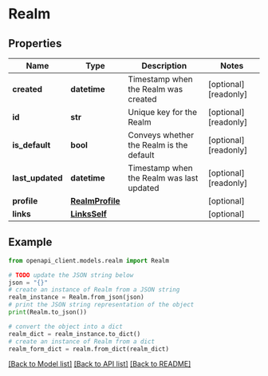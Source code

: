 # Realm


## Properties

Name | Type | Description | Notes
------------ | ------------- | ------------- | -------------
**created** | **datetime** | Timestamp when the Realm was created | [optional] [readonly] 
**id** | **str** | Unique key for the Realm | [optional] [readonly] 
**is_default** | **bool** | Conveys whether the Realm is the default | [optional] [readonly] 
**last_updated** | **datetime** | Timestamp when the Realm was last updated | [optional] [readonly] 
**profile** | [**RealmProfile**](RealmProfile.md) |  | [optional] 
**links** | [**LinksSelf**](LinksSelf.md) |  | [optional] 

## Example

```python
from openapi_client.models.realm import Realm

# TODO update the JSON string below
json = "{}"
# create an instance of Realm from a JSON string
realm_instance = Realm.from_json(json)
# print the JSON string representation of the object
print(Realm.to_json())

# convert the object into a dict
realm_dict = realm_instance.to_dict()
# create an instance of Realm from a dict
realm_form_dict = realm.from_dict(realm_dict)
```
[[Back to Model list]](../README.md#documentation-for-models) [[Back to API list]](../README.md#documentation-for-api-endpoints) [[Back to README]](../README.md)


